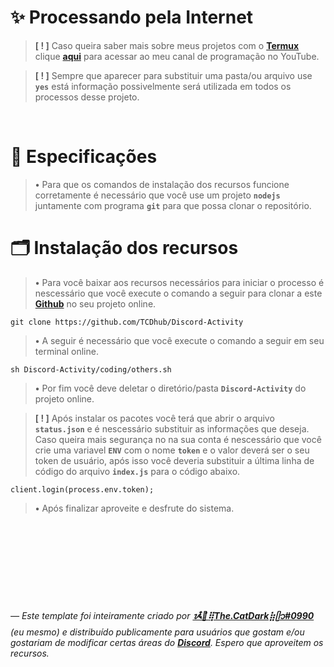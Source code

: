 <h1>✨ Processando pela Internet</h1>

> **[ ! ]** Caso queira saber mais sobre meus projetos com o **[Termux](https://termux.com)** clique **[aqui](https://youtube.com/channel/UCY7kqrZLNAyYEbkkxv2tYbQ)** para acessar ao meu canal de programação no YouTube.

> **[ ! ]** Sempre que aparecer para substituir uma pasta/ou arquivo use **`yes`** está informação possivelmente será utilizada em todos os processos desse projeto.
<br>
<h1>📂 Especificações</h1>

> **•** Para que os comandos de instalação dos recursos funcione corretamente é necessário que você use um projeto **`nodejs`** juntamente com programa **`git`** para que possa clonar o repositório.
<h1>🗂️ Instalação dos recursos</h1>

> **•** Para você baixar aos recursos necessários para iniciar o processo é nescessário que você execute o comando a seguir para clonar a este **[Github](https://github.com/TCDhub/Discord-Activity)** no seu projeto online.
```
git clone https://github.com/TCDhub/Discord-Activity
```
> **•** A seguir é necessário que você execute o comando a seguir em seu terminal online.
```
sh Discord-Activity/coding/others.sh
```
> **•** Por fim você deve deletar o diretório/pasta **`Discord-Activity`** do projeto online.

> **[ ! ]** Após instalar os pacotes você terá que abrir o arquivo **`status.json`** e é nescessário substituir as informações que deseja. Caso queira mais segurança no na sua conta é nescessário que você crie uma variavel **`ENV`** com o nome **`token`** e o valor deverá ser o seu token de usuário, após isso você deveria substituir a última linha de código do arquivo **`index.js`** para o código abaixo.
```
client.login(process.env.token);
```
> **•** Após finalizar aproveite e desfrute do sistema.

<br><br><br><br><br><br><br><br>
*— Este template foi inteiramente criado por* ***[ᝰ໋݊🌙⢿The.CatDark⣷ᥫ᭡#0990](https://www.flownixr.repl.co)*** *(eu mesmo) e distribuído publicamente para usuários que gostam e/ou gostariam de modificar certas áreas do* ***[Discord](https://discord.com)****. Espero que aproveitem os recursos.*
